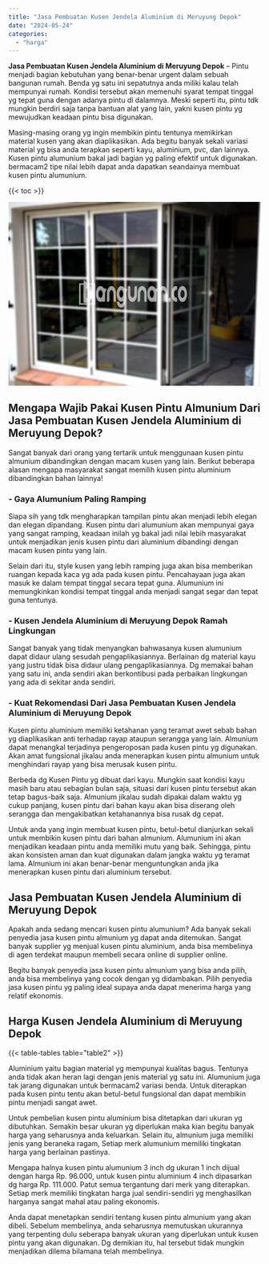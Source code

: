 ```yaml
---
title: "Jasa Pembuatan Kusen Jendela Aluminium di Meruyung Depok"
date: "2024-05-24"
categories: 
  - "harga"
---
```


**Jasa Pembuatan Kusen Jendela Aluminium di Meruyung Depok** – Pintu menjadi bagian kebutuhan yang benar-benar urgent dalam sebuah bangunan rumah. Benda yg satu ini sepatutnya anda miliki kalau telah mempunyai rumah. Kondisi tersebut akan memenuhi syarat tempat tinggal yg tepat guna dengan adanya pintu di dalamnya. Meski seperti itu, pintu tdk mungkin berdiri saja tanpa bantuan alat yang lain, yakni kusen pintu yg mewujudkan keadaan pintu bisa digunakan.

Masing-masing orang yg ingin membikin pintu tentunya memikirkan material kusen yang akan diaplikasikan. Ada begitu banyak sekali variasi material yg bisa anda terapkan seperti kayu, aluminium, pvc, dan lainnya. Kusen pintu alumunium bakal jadi bagian yg paling efektif untuk digunakan. bermacam2 tipe nilai lebih dapat anda dapatkan seandainya membuat kusen pintu alumunium.

{{< toc >}}

![Jasa Pembuatan Kusen Jendela Aluminium di Meruyung Depok](/images/harga-kusen-jendela-alumunium-35.png)

## Mengapa Wajib Pakai Kusen Pintu Almunium Dari Jasa Pembuatan Kusen Jendela Aluminium di Meruyung Depok?

Sangat banyak dari orang yang tertarik untuk menggunaan kusen pintu almunium dibandingkan dengan macam kusen yang lain. Berikut beberapa alasan mengapa masyarakat sangat memilih kusen pintu aluminium dibandingkan bahan lainnya!

### \- Gaya Alumunium Paling Ramping

Siapa sih yang tdk mengharapkan tampilan pintu akan menjadi lebih elegan dan elegan dipandang. Kusen pintu dari alumunium akan mempunyai gaya yang sangat ramping, keadaan inilah yg bakal jadi nilai lebih masyarakat untuk menjadikan jenis kusen pintu dari aluminium dibandingi dengan macam kusen pintu yang lain.

Selain dari itu, style kusen yang lebih ramping juga akan bisa memberikan ruangan kepada kaca yg ada pada kusen pintu. Pencahayaan juga akan masuk ke dalam tempat tinggal secara tepat guna. Alumunium ini memungkinkan kondisi tempat tinggal anda menjadi sangat segar dan tepat guna tentunya.

### \- Kusen Jendela Aluminium di Meruyung Depok Ramah Lingkungan

Sangat banyak yang tidak menyangkan bahwasanya kusen alumunium dapat didaur ulang sesudah pengaplikasiannya. Berlainan dg material kayu yang justru tidak bisa didaur ulang pengaplikasiannya. Dg memakai bahan yang satu ini, anda sendiri akan berkontibusi pada perbaikan lingkungan yang ada di sekitar anda sendiri.

### \- Kuat Rekomendasi Dari Jasa Pembuatan Kusen Jendela Aluminium di Meruyung Depok

Kusen pintu aluminium memiliki ketahanan yang teramat awet sebab bahan yg diaplikasikan anti terhadap rayap ataupun serangga yang lain. Almunium dapat menangkal terjadinya pengeroposan pada kusen pintu yg digunakan. Akan amat fungsional jikalau anda menerapkan kusen pintu almunium untuk menghindari rayap yang bisa merusak kusen pintu.

Berbeda dg Kusen Pintu yg dibuat dari kayu. Mungkin saat kondisi kayu masih baru atau sebagian bulan saja, situasi dari kusen pintu tersebut akan tetap bagus-baik saja. Almunium jikalau sudah dipakai dalam waktu yg cukup panjang, kusen pintu dari bahan kayu akan bisa diserang oleh serangga dan mengakibatkan ketahanannya bisa rusak dg cepat.

Untuk anda yang ingin membuat kusen pintu, betul-betul dianjurkan sekali untuk membikin kusen pintu dari bahan almunium. Alumunium ini akan menjadikan keadaan pintu anda memiliki mutu yang baik. Sehingga, pintu akan konsisten aman dan kuat digunakan dalam jangka waktu yg teramat lama. Almunium ini akan benar-benar menguntungkan anda jika menerapkan kusen pintu dari aluminium tersebut.

## Jasa Pembuatan Kusen Jendela Aluminium di Meruyung Depok

Apakah anda sedang mencari kusen pintu alumunium? Ada banyak sekali penyedia jasa kusen pintu almunium yg dapat anda ditemukan. Sangat banyak supplier yg menjual kusen pintu aluminium, anda bisa membelinya di agen terdekat maupun membeli secara online di supplier online.

Begitu banyak penyedia jasa kusen pintu almunium yang bisa anda pilih, anda bisa membelinya yang cocok dengan yg didambakan. Pilih penyedia jasa kusen pintu yg paling ideal supaya anda dapat menerima harga yang relatif ekonomis.

## Harga Kusen Jendela Aluminium di Meruyung Depok

{{< table-tables table="table2" >}}

Aluminium yaitu bagian material yg mempunyai kualitas bagus. Tentunya anda tidak akan heran lagi dengan jenis material yg satu ini. Alumunium juga tak jarang digunakan untuk bermacam2 variasi benda. Untuk diterapkan pada kusen pintu tentu akan betul-betul fungsional dan dapat membikin pintu menjadi sangat awet.

Untuk pembelian kusen pintu aluminium bisa ditetapkan dari ukuran yg dibutuhkan. Semakin besar ukuran yg diperlukan maka kian begitu banyak harga yang seharusnya anda keluarkan. Selain itu, almunium juga memiliki jenis yang beraneka ragam, Setiap merk alumunium memiliki tingkatan harga yang berlainan pastinya.

Mengapa halnya kusen pintu alumunium 3 inch dg ukuran 1 inch dijual dengan harga Rp. 96.000, untuk kusen pintu aluminium 4 inch dipasarkan dg harga Rp. 111.000. Patut semua tergantung dari merk yang diterapkan. Setiap merk memiliki tingkatan harga jual sendiri-sendiri yg menghasilkan harganya sangat mahal atau paling ekonomis.

Anda dapat menetapkan sendiri tentang kusen pintu almunium yang akan dibeli. Sebelum membelinya, anda seharusnya memutuskan ukurannya yang terpenting dulu seberapa banyak ukuran yang diperlukan untuk kusen pintu yang akan digunakan. Dg demikian itu, hal tersebut tidak mungkin menjadikan dilema bilamana telah membelinya.
